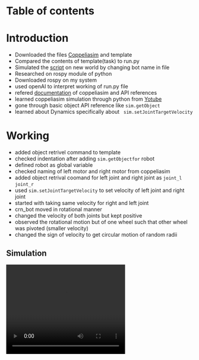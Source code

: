 
# Table of contents 
# Introduction 
- Downloaded the files [Coppeliasim]("world.ttt") and template
- Compared the contents of template(task) to run.py 
- Simulated the [script](task_1.py) on new world by changing bot name in file 
- Researched on rospy module of python 
- Downloaded rospy on my system 
- used openAI to interpret working of run.py file 
- refered [documentation](https://manual.coppeliarobotics.com/) of coppeliasim and API references 
- learned coppeliasim simulation through python from [Yotube]('https://www.youtube.com/playlist?list=PLc7bpbeTIk77hVBw0QiST8BWxLNJsVbiM')
- gone through basic object API reference like  `sim.getObject`
- learned about Dynamics specifically about  ` sim.setJointTargetVelocity`

# Working 
- added object retrivel command to template
- checked indentation after adding `sim.getObjectfor` robot 
- defined robot as global variable 
- checked naming of left motor and right motor from coppeliasim
- added object retrival coomand for left joint and right joint as `joint_l ` `joint_r`
- used  `sim.setJointTargetVelocity` to set velocity of left joint and right joint 
- started with taking same velocity for right and left joint 
- crn_bot moved in rotational manner
- changed the velocity of both joints but kept positive 
- observed the rotational motion but of one wheel such that other wheel was pivoted (smaller velocity)
- changed the sign of velocity to get circular motion of random radii 


## Simulation 
<video width="320" height="240" controls>
  <source src="task_1/1.avi" type="video/mp4">
  Your browser does not support the video tag.
</video>

<!-- <video src="1.avi" width="320" height="240" controls></video>
![video]("/") -->
